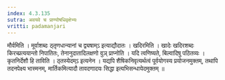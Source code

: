 ```yaml
---
index: 4.3.135
sutra: अवयवे च प्राण्योषधिवृक्षेभ्यः
vritti: padamanjari
---
```


 मौर्वमिति । मूर्वाशब्दः ठ्तृणधान्यानां च द्व्यषाम्ऽ इत्याद्यौदातः । खदिरमिति । खादेः खदिरशब्दः किरच्प्रत्ययान्तो निपातितः, तेनानुदातादिलक्षणो वुञ् प्राप्नोति । यदि त्वणिष्यते, बिल्वादिषु पठितव्यः । कृतनिर्देशौ हि ताविति । ठ्तस्येदम्ऽ इत्यनेन । यद्यपि शैषिकनिवृत्यर्थत्वं पूर्वयोगस्य प्रयोजनमुक्तम्, तथापि तदनपेक्ष्य भास्मनम्, मार्तिकमित्यादौ तावदणादयः सिद्धा इत्यभिसन्धायेदमुक्तम् ॥